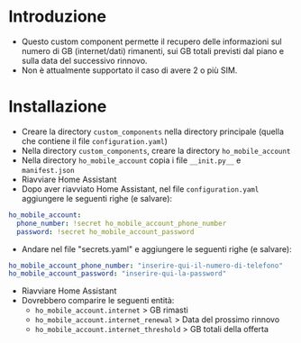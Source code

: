 # Introduzione
- Questo custom component permette il recupero delle informazioni sul numero di GB (internet/dati) rimanenti, sui GB totali previsti dal piano e sulla data del successivo rinnovo. 
- Non è attualmente supportato il caso di avere 2 o più SIM.

# Installazione
- Creare la directory <code>custom_components</code> nella directory principale (quella che contiene il file <code>configuration.yaml</code>)
- Nella directory <code>custom_components</code>, creare la directory <code>ho_mobile_account</code>
- Nella directory <code>ho_mobile_account</code> copia i file <code>\_\_init.py\_\_</code> e <code>manifest.json</code>
- Riavviare Home Assistant
- Dopo aver riavviato Home Assistant, nel file <code>configuration.yaml</code> aggiungere le seguenti righe (e salvare):

```yaml
ho_mobile_account:
  phone_number: !secret ho_mobile_account_phone_number
  password: !secret ho_mobile_account_password
  ```

- Andare nel file "secrets.yaml" e aggiungere le seguenti righe (e salvare):

```yaml
ho_mobile_account_phone_number: "inserire-qui-il-numero-di-telefono"  
ho_mobile_account_password: "inserire-qui-la-password"
```

- Riavviare Home Assistant
- Dovrebbero comparire le seguenti entità:
  - <code>ho_mobile_account.internet</code> > GB rimasti
  - <code>ho_mobile_account.internet_renewal</code> > Data del prossimo rinnovo
  - <code>ho_mobile_account.internet_threshold</code> > GB totali della offerta


